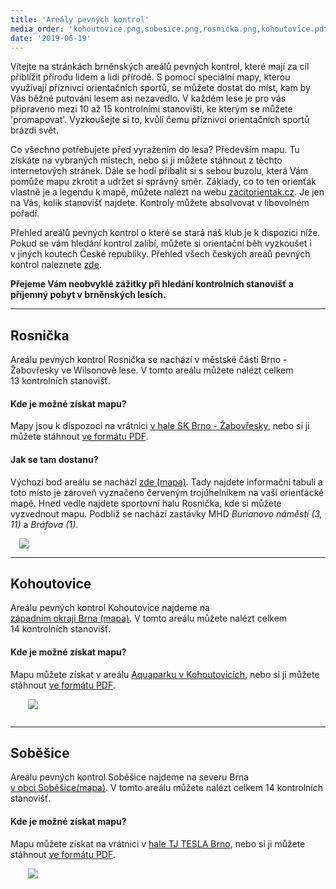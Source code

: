 ```yaml
---
title: 'Areály pevných kontrol'
media_order: 'kohoutovice.png,sobesice.png,rosnicka.png,kohoutovice.pdf,sobesice.pdf,rosnicka.pdf'
date: '2019-06-19'
---
```


<p>Vítejte na&nbsp;stránkách brněnských areálů pevných kontrol, které mají za&nbsp;cíl přiblížit přírodu lidem a&nbsp;lidi přírodě. S&nbsp;pomocí speciální mapy, kterou využívají příznivci orientačních sportů, se&nbsp;můžete dostat do&nbsp;míst, kam by Vás běžné putování lesem asi nezavedlo. V&nbsp;každém lese je pro vás připraveno mezi 10&nbsp;až&nbsp;15 kontrolními stanovišti, ke&nbsp;kterým se můžete 'promapovat'. Vyzkoušejte si to, kvůli čemu příznivci orientačních sportů brázdí svět.</p>
<p>Co všechno potřebujete před vyražením do lesa? Především mapu. Tu získáte na vybraných místech, nebo si ji můžete stáhnout z&nbsp;těchto internetových stránek. Dále se hodí přibalit si s&nbsp;sebou buzolu, která Vám pomůže mapu zkrotit a udržet si správný směr. Základy, co to ten orienťák vlastně je a legendu k&nbsp;mapě, můžete nalézt na&nbsp;webu <a href="https://zacitorientak.cz/brno/co-to-je/190" target="_blank">zacitorientak.cz</a>. Je&nbsp;jen na Vás, kolik stanovišť najdete. Kontroly můžete absolvovat v&nbsp;libovolném pořadí. </p>
<p>Přehled areálů pevných kontrol o které se stará náš klub je k&nbsp;dispozici níže. Pokud se vám hledání kontrol zalíbí, můžete si orientační běh vyzkoušet i v&nbsp;jiných koutech České republiky. Přehled všech českých areáů pevných kontrol naleznete <a href="https://zacitorientak.cz/brno/zkusit/190#pevne-kontroly" target="_blank">zde</a>. </p>
<p><b>Přejeme Vám neobvyklé zážitky při hledání kontrolních stanovišť a příjemný pobyt v&nbsp;brněnských lesích. </b></p>
<hr>
<div class="row">
    <div class="col-sm-6">
        <h2>Rosnička</h2>
        <p>Areálu pevných kontrol Rosnička se nachází v městské části Brno - Žabovřesky ve&nbsp;Wilsonově lese. V&nbsp;tomto areálu můžete nalézt celkem 13&nbsp;kontrolních stanovišť. </p>
        <h4>Kde je možné získat mapu?</h4>
        <p>Mapy jsou k dispozoci na vrátnici <a href="https://mapy.cz/s/3u0fX" target="_blank">v&nbsp;hale&nbsp;SK&nbsp;Brno&nbsp;-&nbsp;Žabovřesky</a>, nebo si ji můžete stáhnout <a href="{{page.url}}/rosnicka.pdf" target="_blank">ve&nbsp;formátu&nbsp;PDF</a>.</p>
        <h4>Jak se tam dostanu?</h4>
        <p>Výchozí bod areálu se nachází <a href="https://mapy.cz/s/3u04J" target="_blank">zde (mapa)</a>. Tady najdete informační tabuli a toto místo je zároveň vyznačeno červeným trojúhelníkem na vaší orienťácké mapě. Hned vedle najdete sportovní halu Rosnička, kde si můžete vyzvednout mapu. Podblíž se nachází zastávky MHD <em>Burianovo náměstí (3, 11)</em> a&nbsp;<em>Bráfova (1)</em>. </p>
    </div>
    <div class="col-sm-6">
        <img src="{{page.url}}/rosnicka.png" style="padding: 0 1em;">
    </div>
</div>
<hr>
<div class="row">
    <div class="col-sm-6">      
        <h2>Kohoutovice</h2>
        <p>Areálu pevných kontrol Kohoutovice najdeme na <a href="https://mapy.cz/s/3u09n" target="_blank">západním&nbsp;okraji&nbsp;Brna&nbsp;(mapa)</a>. V&nbsp;tomto areálu můžete nalézt celkem 14&nbsp;kontrolních stanovišť. </p>
        <h4>Kde je možné získat mapu?</h4>
        <p>Mapu můžete získat v&nbsp;areálu <a href="https://mapy.cz/s/3u0bD" target="_blank">Aquaparku&nbsp;v&nbsp;Kohoutovicích</a>, nebo si ji můžete stáhnout <a href="{{page.url}}/kohoutovice.pdf" target="_blank">ve&nbsp;formátu&nbsp;PDF</a>.</p>
    </div>
    <div class="col-sm-6">
        <img src="{{page.url}}/kohoutovice.png" style="padding: 0em 2em;margin-bottom: 1em;">
    </div>
</div>
<hr>
<div class="row">
    <div class="col-sm-6">
        <h2>Soběšice</h2>
        <p>Areálu pevných kontrol Soběšice najdeme na severu Brna <a href="https://mapy.cz/s/3u0b0" target="_blank">v&nbsp;obci&nbsp;Soběšice(mapa)</a>. V&nbsp;tomto areálu můžete nalézt celkem 14&nbsp;kontrolních stanovišť. </p>
        <h4>Kde je možné získat mapu?</h4>
        <p>Mapu můžete získat na vrátnici v&nbsp;<a href="https://mapy.cz/s/3u0c5" target="_blank">hale&nbsp;TJ&nbsp;TESLA&nbsp;Brno</a>, nebo si ji můžete stáhnout <a href="{{page.url}}/sobesice.pdf" target="_blank">ve&nbsp;formátu&nbsp;PDF</a>.</p>
    </div>
    <div class="col-sm-6">
        <img src="{{page.url}}/sobesice.png" style="padding: 0em 2em;margin-bottom: 1em;">
    </div>
</div>

